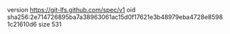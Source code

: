 version https://git-lfs.github.com/spec/v1
oid sha256:2e714726895ba7a38963061ac15d0f17621e3b48979eba4728e85981c21610d6
size 531
